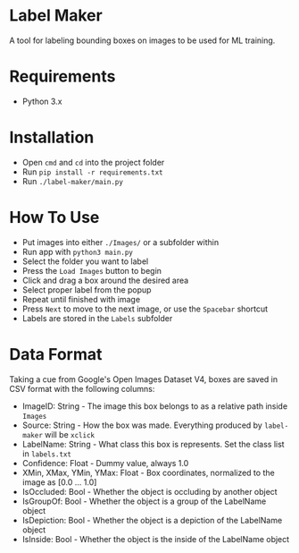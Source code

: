 # Label Maker

A tool for labeling bounding boxes on images to be used for ML training.

# Requirements

- Python 3.x

# Installation

- Open `cmd` and `cd` into the project folder
- Run `pip install -r requirements.txt`
- Run `./label-maker/main.py`

# How To Use

- Put images into either `./Images/` or a subfolder within
- Run app with `python3 main.py`
- Select the folder you want to label
- Press the `Load Images` button to begin
- Click and drag a box around the desired area
- Select proper label from the popup
- Repeat until finished with image
- Press `Next` to move to the next image, or use the `Spacebar` shortcut
- Labels are stored in the `Labels` subfolder


# Data Format
Taking a cue from Google's Open Images Dataset V4, boxes are saved in CSV format with the following columns:

- ImageID: String - The image this box belongs to as a relative path inside `Images`
- Source: String - How the box was made. Everything produced by `label-maker` will be `xclick`
- LabelName: String - What class this box is represents. Set the class list in `labels.txt`
- Confidence: Float - Dummy value, always 1.0
- XMin, XMax, YMin, YMax: Float - Box coordinates, normalized to the image as [0.0 ... 1.0]
- IsOccluded: Bool - Whether the object is occluding by another object
- IsGroupOf: Bool - Whether the object is a group of the LabelName object
- IsDepiction: Bool - Whether the object is a depiction of the LabelName object
- IsInside: Bool - Whether the object is the inside of the LabelName object